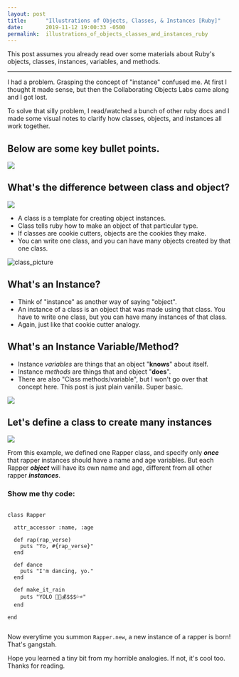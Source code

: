 ```yaml
---
layout: post
title:      "Illustrations of Objects, Classes, & Instances [Ruby]"
date:       2019-11-12 19:00:33 -0500
permalink:  illustrations_of_objects_classes_and_instances_ruby
---
```



This post assumes you already read over some materials about Ruby's objects, classes, instances, variables, and methods. 

<hr>

I had a problem. Grasping the concept of "instance" confused me. At first I thought it made sense, but then  the Collaborating Objects Labs came along and I got lost. 

To solve that silly problem, I read/watched a bunch of other ruby docs and I made some visual notes to clarify how classes, objects, and instances all work together. 


## Below are some key bullet points.



![](http://giphygifs.s3.amazonaws.com/media/R4mn3MfNRmlCU/giphy.gif)




## What's the difference between class and object?



![](https://shill.lol/wp-content/uploads/2019/11/objects_everywhere.jpg)



* A class is a template for creating object instances. 
* Class tells ruby how to make an object of that particular type.
* If classes are cookie cutters, objects are the cookies they make. 
* You can write one class, and you can have many objects created by that one class.



![class_picture](https://shill.lol/wp-content/uploads/2019/11/cookie_cutter_class.jpg)



## What's an Instance?
* Think of "instance" as another way of saying "object". 
* An instance of a class is an object that was made using that class. You have to write one class, but you can have many instances of that class. 
* Again, just like that cookie cutter analogy. 



## What's an Instance Variable/Method?
* Instance *variables* are things that an object "**knows**" about itself.
* Instance *methods* are things that and object "**does**".
* There are also "Class methods/variable", but I won't go over that concept here. This post is just plain vanilla. Super basic.


![](https://shill.lol/wp-content/uploads/2019/11/class_eli5.jpg)




## Let's define a class to create many instances



![](https://shill.lol/wp-content/uploads/2019/11/rapper_instances.jpg)


From this example, we defined one Rapper class, and specify only ***once*** that rapper instances should have a name and age variables. But each Rapper ***object*** will have its own name and age, different from all other rapper ***instances***. 



### Show me thy code:



```

class Rapper

  attr_accessor :name, :age 

  def rap(rap_verse)
    puts "Yo, #{rap_verse}"
  end

  def dance 
    puts "I'm dancing, yo."
  end

  def make_it_rain
    puts "YOLO 🚀💸💰$$$💦☔️"
  end

end
 

```




Now everytime you summon `Rapper.new`, a new instance of a rapper is born! That's gangstah. 

Hope you learned a tiny bit from my horrible analogies. If not, it's cool too. Thanks for reading. 





